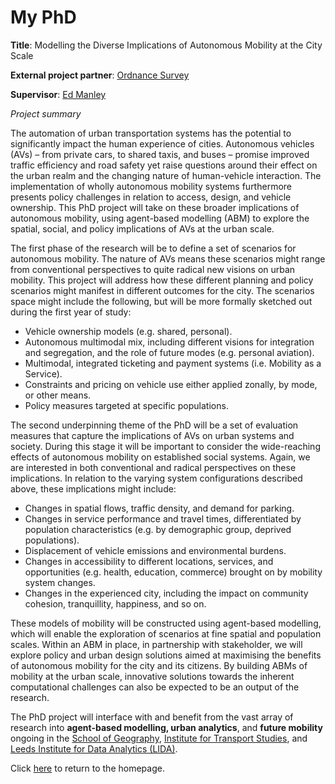 # My PhD

**Title**: Modelling the Diverse Implications of Autonomous Mobility at the City Scale

**External project partner**: [Ordnance Survey](https://www.ordnancesurvey.co.uk/)

**Supervisor**: [Ed Manley](https://environment.leeds.ac.uk/geography/staff/9293/professor-ed-manley)

*Project summary*

The automation of urban transportation systems has the potential to significantly impact the human experience of cities. Autonomous vehicles (AVs) – from private cars, to shared taxis, and buses – promise improved traffic efficiency and road safety yet raise questions around their effect on the urban realm and the changing nature of human-vehicle interaction. The implementation of wholly autonomous mobility systems furthermore presents policy challenges in relation to access, design, and vehicle ownership. This PhD project will take on these broader implications of autonomous mobility, using agent-based modelling (ABM) to explore the spatial, social, and policy implications of AVs at the urban scale. 

The first phase of the research will be to define a set of scenarios for autonomous mobility. The nature of AVs means these scenarios might range from conventional perspectives to quite radical new visions on urban mobility. This project will address how these different planning and policy scenarios might manifest in different outcomes for the city. The scenarios space might include the following, but will be more formally sketched out during the first year of study:

-	Vehicle ownership models (e.g. shared, personal).
-	Autonomous multimodal mix, including different visions for integration and segregation, and the role of future modes (e.g. personal aviation).
-	Multimodal, integrated ticketing and payment systems (i.e. Mobility as a Service).
-	Constraints and pricing on vehicle use either applied zonally, by mode, or other means.
-	Policy measures targeted at specific populations.

The second underpinning theme of the PhD will be a set of evaluation measures that capture the implications of AVs on urban systems and society. During this stage it will be important to consider the wide-reaching effects of autonomous mobility on established social systems. Again, we are interested in both conventional and radical perspectives on these implications. In relation to the varying system configurations described above, these implications might include:

-	Changes in spatial flows, traffic density, and demand for parking.
-	Changes in service performance and travel times, differentiated by population characteristics (e.g. by demographic group, deprived populations).
-	Displacement of vehicle emissions and environmental burdens.
-	Changes in accessibility to different locations, services, and opportunities (e.g. health, education, commerce) brought on by mobility system changes.
-	Changes in the experienced city, including the impact on community cohesion, tranquillity, happiness, and so on.

These models of mobility will be constructed using agent-based modelling, which will enable the exploration of scenarios at fine spatial and population scales. Within an ABM in place, in partnership with stakeholder, we will explore policy and urban design solutions aimed at maximising the benefits of autonomous mobility for the city and its citizens. By building ABMs of mobility at the urban scale, innovative solutions towards the inherent computational challenges can also be expected to be an output of the research. 

The PhD project will interface with and benefit from the vast array of research into **agent-based modelling, urban analytics**, and **future mobility** ongoing in the [School of Geography](https://environment.leeds.ac.uk/geography), [Institute for Transport Studies](https://environment.leeds.ac.uk/transport), and [Leeds Institute for Data Analytics (LIDA)](https://lida.leeds.ac.uk/).


Click [here](index.md) to return to the homepage.

